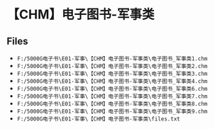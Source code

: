# 【CHM】电子图书-军事类

## Files

- `F:/5000G电子书\E01-军事\【CHM】电子图书-军事类\电子图书_军事类1.chm`
- `F:/5000G电子书\E01-军事\【CHM】电子图书-军事类\电子图书_军事类2.chm`
- `F:/5000G电子书\E01-军事\【CHM】电子图书-军事类\电子图书_军事类3.chm`
- `F:/5000G电子书\E01-军事\【CHM】电子图书-军事类\电子图书_军事类4.chm`
- `F:/5000G电子书\E01-军事\【CHM】电子图书-军事类\电子图书_军事类6.chm`
- `F:/5000G电子书\E01-军事\【CHM】电子图书-军事类\电子图书_军事类7.chm`
- `F:/5000G电子书\E01-军事\【CHM】电子图书-军事类\电子图书_军事类8.chm`
- `F:/5000G电子书\E01-军事\【CHM】电子图书-军事类\电子图书_军事类9.chm`
- `F:/5000G电子书\E01-军事\【CHM】电子图书-军事类\files.txt`
